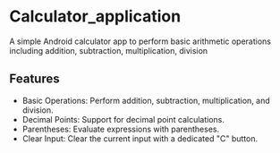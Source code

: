 # Calculator_application 

A simple Android calculator app to perform basic arithmetic operations including addition, subtraction, multiplication, division 


## Features

- Basic Operations: Perform addition, subtraction, multiplication, and division.
- Decimal Points: Support for decimal point calculations.
- Parentheses: Evaluate expressions with parentheses.
- Clear Input: Clear the current input with a dedicated "C" button.
 
